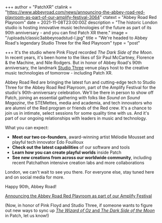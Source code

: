 +++
author = "PatchXR"
ctalink = "https://www.abbeyroad.com/news/announcing-the-abbey-road-red-playroom-as-part-of-our-amplify-festival-3064"
ctatext = "Abbey Road Red Playroom"
date = 2021-11-08T23:00:00Z
description = "The historic London studio is hosting innovative music technologies of the future as part of its 90th anniversary - and you can find Patch XR there."
image = "/uploads/classic3abbeyroadstud-l.jpg"
title = "We're headed to Abbey Road's legendary Studio Three for the Red Playroom"
type = "post"

+++
It's the studio where Pink Floyd recorded _The Dark Side of the Moon_. In recent years, it's been home to the likes of Sir Paul McCartney, Florence & the Machine, and Nile Rodgers. But in honor of Abbey Road's 90th anniversary, the landmark [Studio Three](https://www.abbeyroad.com/studio-three) venue plays host to the creative music technologies of tomorrow - including Patch XR.

Abbey Road Red are bringing the latest fun and cutting-edge tech to Studio Three for the Abbey Road Red Playroom, part of the Amplify Festival for the studio's 90th-anniversary celebration. We'll be there in person to show off Patch, joining an essential gathering with folks like _Sound on Sound_ _Magazine_, the STEMettes, media and academia, and tech innovators who are alumni of the Red program or friends of the Red crew. It's a chance to join us in intimate, select sessions for some quality time with us. And it's part of our ongoing relationships with leaders in music and technology.

What you can expect:

* **Meet our two co-founders**, award-winning artist Mélodie Mousset and playful tech innovator Edo Fouilloux
* **Check out the latest capabilities** of our software and tools
* **Learn how you can create playful worlds** inside Patch
* **See new creations from across our worldwide community**, including recent Patchathon intensive creation labs and more collaborations

London, we can't wait to see you there. For everyone else, stay tuned here and on social media for more.

Happy 90th, Abbey Road!

[Announcing the Abbey Road Red Playroom as part of our Amplify Festival](https://www.abbeyroad.com/news/announcing-the-abbey-road-red-playroom-as-part-of-our-amplify-festival-3064)

(Now, in honor of Pink Floyd and Studio Three, if someone wants to figure out new ways to sync up [_The Wizard of Oz_ and _The Dark Side of the Moon_](https://en.wikipedia.org/wiki/Dark_Side_of_the_Rainbow) in Patch, let us know!)